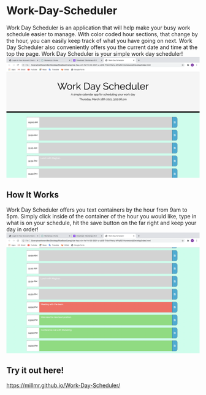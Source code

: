 # Work-Day-Scheduler

Work Day Scheduler is an application that will help make your busy work schedule easier to manage.  With color coded hour sections, that change by the hour, you can easily keep track of what you have going on next.  Work Day Scheduler also conveniently offers you the current date and time at the top the page. Work Day Scheduler is your simple work day scheduler!
![image](https://github.com/Millmr/Work-Day-Scheduler/blob/main/Header%20screen%20shot.png)

## How It Works

Work Day Scheduler offers you text containers by the hour from 9am to 5pm.  Simply click inside of the container of the hour you would like, type in what is on your schedule, hit the save button on the far right and keep your day in order!
![image](https://github.com/Millmr/Work-Day-Scheduler/blob/main/Use%20Screen%20Shot.png)

## Try it out here!
https://millmr.github.io/Work-Day-Scheduler/
